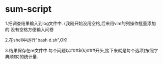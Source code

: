 # sum-script
1.把调查结果输入到log文件中.
  (我刚开始没用空格,后来用vim的列操作批量添加的 没有空格方便输入问卷

2.在shell中运行"bash d.sh",OK!

3.结果保存在re文件中.每个问题以###${k}###开头,接下来就是每个选项(按照字典顺序)的统计量. 
